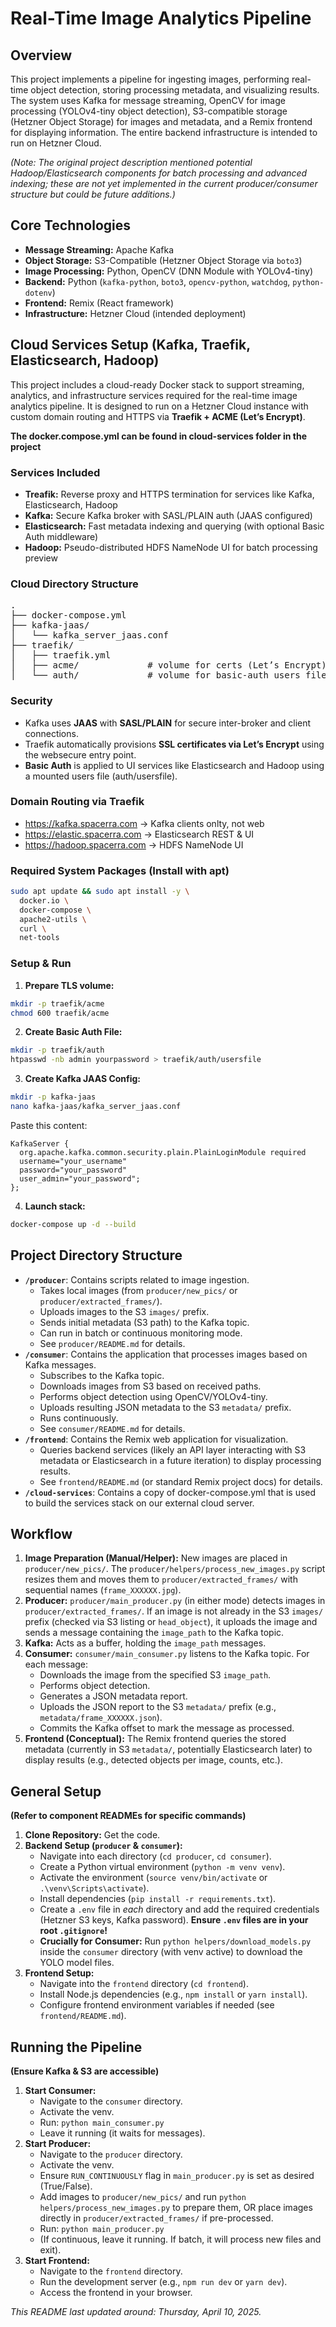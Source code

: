 # Real-Time Image Analytics Pipeline

## Overview

This project implements a pipeline for ingesting images, performing real-time object detection, storing processing metadata, and visualizing results. The system uses Kafka for message streaming, OpenCV for image processing (YOLOv4-tiny object detection), S3-compatible storage (Hetzner Object Storage) for images and metadata, and a Remix frontend for displaying information. The entire backend infrastructure is intended to run on Hetzner Cloud.

*(Note: The original project description mentioned potential Hadoop/Elasticsearch components for batch processing and advanced indexing; these are not yet implemented in the current producer/consumer structure but could be future additions.)*

## Core Technologies

* **Message Streaming:** Apache Kafka
* **Object Storage:** S3-Compatible (Hetzner Object Storage via `boto3`)
* **Image Processing:** Python, OpenCV (DNN Module with YOLOv4-tiny)
* **Backend:** Python (`kafka-python`, `boto3`, `opencv-python`, `watchdog`, `python-dotenv`)
* **Frontend:** Remix (React framework)
* **Infrastructure:** Hetzner Cloud (intended deployment)

## Cloud Services Setup (Kafka, Traefik, Elasticsearch, Hadoop)

This project includes a cloud-ready Docker stack to support streaming, analytics, and infrastructure services required for the real-time image analytics pipeline. It is designed to run on a Hetzner Cloud instance with custom domain routing and HTTPS via **Traefik + ACME (Let’s Encrypt)**.

**The docker.compose.yml can be found in cloud-services folder in the project**

### Services Included
* **Treafik:** Reverse proxy and HTTPS termination for services like Kafka, Elasticsearch, Hadoop
* **Kafka:** Secure Kafka broker with SASL/PLAIN auth (JAAS configured)
* **Elasticsearch:** Fast metadata indexing and querying (with optional Basic Auth middleware)
* **Hadoop:** Pseudo-distributed HDFS NameNode UI for batch processing preview

### Cloud Directory Structure
<pre>
.
├── docker-compose.yml
├── kafka-jaas/
│   └── kafka_server_jaas.conf
├── traefik/
│   ├── traefik.yml
│   ├── acme/             # volume for certs (Let’s Encrypt)
│   └── auth/             # volume for basic-auth users file
</pre>


### Security
* Kafka uses **JAAS** with **SASL/PLAIN** for secure inter-broker and client connections.
* Traefik automatically provisions **SSL certificates via Let’s Encrypt** using the websecure entry point.
* **Basic Auth** is applied to UI services like Elasticsearch and Hadoop using a mounted users file (auth/usersfile).

### Domain Routing via Traefik
* https://kafka.spacerra.com -> Kafka clients onlty, not web
* https://elastic.spacerra.com -> Elasticsearch REST & UI
* https://hadoop.spacerra.com -> HDFS NameNode UI

### Required System Packages (Install with apt)

```bash
sudo apt update && sudo apt install -y \
  docker.io \
  docker-compose \
  apache2-utils \
  curl \
  net-tools
```

### Setup & Run

1. **Prepare TLS volume:**

```bash
mkdir -p traefik/acme
chmod 600 traefik/acme
```

2. **Create Basic Auth File:**

```bash
mkdir -p traefik/auth
htpasswd -nb admin yourpassword > traefik/auth/usersfile
```

3. **Create Kafka JAAS Config:**

```bash
mkdir -p kafka-jaas
nano kafka-jaas/kafka_server_jaas.conf
```

Paste this content:

```apacheconf
KafkaServer {
  org.apache.kafka.common.security.plain.PlainLoginModule required
  username="your_username"
  password="your_password"
  user_admin="your_password";
};
```

4. **Launch stack:**

```bash
docker-compose up -d --build
```

## Project Directory Structure 

* **`/producer`**: Contains scripts related to image ingestion.
    * Takes local images (from `producer/new_pics/` or `producer/extracted_frames/`).
    * Uploads images to the S3 `images/` prefix.
    * Sends initial metadata (S3 path) to the Kafka topic.
    * Can run in batch or continuous monitoring mode.
    * See `producer/README.md` for details.
* **`/consumer`**: Contains the application that processes images based on Kafka messages.
    * Subscribes to the Kafka topic.
    * Downloads images from S3 based on received paths.
    * Performs object detection using OpenCV/YOLOv4-tiny.
    * Uploads resulting JSON metadata to the S3 `metadata/` prefix.
    * Runs continuously.
    * See `consumer/README.md` for details.
* **`/frontend`**: Contains the Remix web application for visualization.
    * Queries backend services (likely an API layer interacting with S3 metadata or Elasticsearch in a future iteration) to display processing results.
    * See `frontend/README.md` (or standard Remix project docs) for details.
* **`/cloud-services`**: Contains a copy of docker-compose.yml that is used to build the services stack on our external cloud server.

## Workflow

1.  **Image Preparation (Manual/Helper):** New images are placed in `producer/new_pics/`. The `producer/helpers/process_new_images.py` script resizes them and moves them to `producer/extracted_frames/` with sequential names (`frame_XXXXXX.jpg`).
2.  **Producer:** `producer/main_producer.py` (in either mode) detects images in `producer/extracted_frames/`. If an image is not already in the S3 `images/` prefix (checked via S3 listing or `head_object`), it uploads the image and sends a message containing the `image_path` to the Kafka topic.
3.  **Kafka:** Acts as a buffer, holding the `image_path` messages.
4.  **Consumer:** `consumer/main_consumer.py` listens to the Kafka topic. For each message:
    * Downloads the image from the specified S3 `image_path`.
    * Performs object detection.
    * Generates a JSON metadata report.
    * Uploads the JSON report to the S3 `metadata/` prefix (e.g., `metadata/frame_XXXXXX.json`).
    * Commits the Kafka offset to mark the message as processed.
5.  **Frontend (Conceptual):** The Remix frontend queries the stored metadata (currently in S3 `metadata/`, potentially Elasticsearch later) to display results (e.g., detected objects per image, counts, etc.).

## General Setup

**(Refer to component READMEs for specific commands)**

1.  **Clone Repository:** Get the code.
2.  **Backend Setup (`producer` & `consumer`):**
    * Navigate into each directory (`cd producer`, `cd consumer`).
    * Create a Python virtual environment (`python -m venv venv`).
    * Activate the environment (`source venv/bin/activate` or `.\venv\Scripts\activate`).
    * Install dependencies (`pip install -r requirements.txt`).
    * Create a `.env` file in *each* directory and add the required credentials (Hetzner S3 keys, Kafka password). **Ensure `.env` files are in your root `.gitignore`!**
    * **Crucially for Consumer:** Run `python helpers/download_models.py` inside the `consumer` directory (with venv active) to download the YOLO model files.
3.  **Frontend Setup:**
    * Navigate into the `frontend` directory (`cd frontend`).
    * Install Node.js dependencies (e.g., `npm install` or `yarn install`).
    * Configure frontend environment variables if needed (see `frontend/README.md`).

## Running the Pipeline

**(Ensure Kafka & S3 are accessible)**

1.  **Start Consumer:**
    * Navigate to the `consumer` directory.
    * Activate the venv.
    * Run: `python main_consumer.py`
    * Leave it running (it waits for messages).
2.  **Start Producer:**
    * Navigate to the `producer` directory.
    * Activate the venv.
    * Ensure `RUN_CONTINUOUSLY` flag in `main_producer.py` is set as desired (True/False).
    * Add images to `producer/new_pics/` and run `python helpers/process_new_images.py` to prepare them, OR place images directly in `producer/extracted_frames/` if pre-processed.
    * Run: `python main_producer.py`
    * (If continuous, leave it running. If batch, it will process new files and exit).
3.  **Start Frontend:**
    * Navigate to the `frontend` directory.
    * Run the development server (e.g., `npm run dev` or `yarn dev`).
    * Access the frontend in your browser.


*This README last updated around: Thursday, April 10, 2025.*
